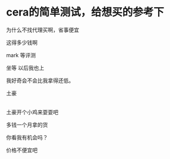# cera的简单测试，给想买的参考下


为什么不找代理买啊，省事便宜

这得多少钱啊

mark 等评测

坐等 以后我也上

我好奇会不会比我拿得还低。

土豪

<br />
土豪开个小鸡来耍耍吧<img src="static/image/smiley/default/lol.gif" smilieid="12" border="0" alt="" />

多钱一个月拿的货

你看我有机会吗？

价格不便宜吧
